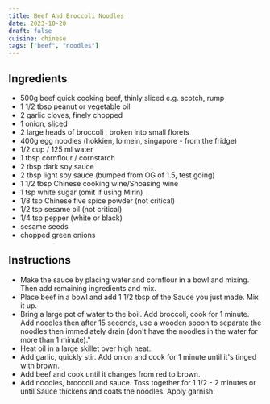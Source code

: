 ```yaml
---
title: Beef And Broccoli Noodles
date: 2023-10-20
draft: false
cuisine: chinese
tags: ["beef", "noodles"]
---
```


## Ingredients
- 500g beef quick cooking beef, thinly sliced e.g. scotch, rump
- 1 1/2 tbsp peanut or vegetable oil
- 2 garlic cloves, finely chopped
- 1 onion, sliced
- 2 large heads of broccoli , broken into small florets
- 400g egg noodles (hokkien, lo mein, singapore - from the fridge)
- 1/2 cup / 125 ml water
- 1 tbsp cornflour / cornstarch
- 2 tbsp dark soy sauce
- 2 tbsp light soy sauce (bumped from OG of 1.5, test going)
- 1 1/2 tbsp Chinese cooking wine/Shoasing wine
- 1 tsp white sugar (omit if using Mirin)
- 1/8 tsp Chinese five spice powder (not critical)
- 1/2 tsp sesame oil (not critical)
- 1/4 tsp pepper (white or black)
- sesame seeds
- chopped green onions

## Instructions
- Make the sauce by placing water and cornflour in a bowl and mixing. Then add remaining ingredients and mix.
- Place beef in a bowl and add 1 1/2 tbsp of the Sauce you just made. Mix it up.
- Bring a large pot of water to the boil. Add broccoli, cook for 1 minute. Add noodles then after 15 seconds, use a wooden spoon to separate the noodles then immediately drain (don't have the noodles in the water for more than 1 minute)."
- Heat oil in a large skillet over high heat.
- Add garlic, quickly stir. Add onion and cook for 1 minute until it's tinged with brown.
- Add beef and cook until it changes from red to brown.
- Add noodles, broccoli and sauce. Toss together for 1 1/2 - 2 minutes or until Sauce thickens and coats the noodles. Apply garnish.

